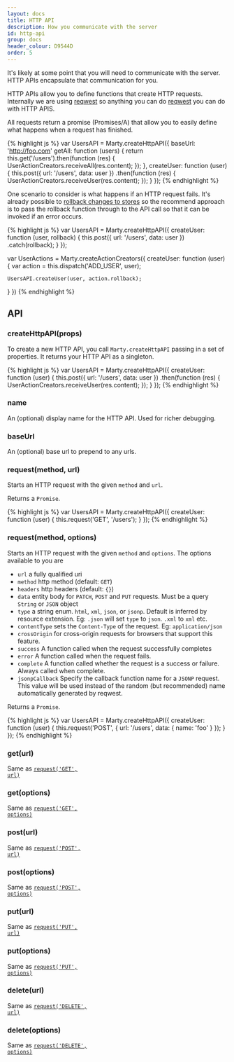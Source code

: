 ```yaml
---
layout: docs
title: HTTP API
description: How you communicate with the server
id: http-api
group: docs
header_colour: D9544D
order: 5
---
```


It's likely at some point that you will need to communicate with the server. HTTP APIs encapsulate that communication for you.

HTTP APIs allow you to define functions that create HTTP requests. Internally we are using [reqwest](https://github.com/ded/reqwest) so anything you can do [reqwest](https://github.com/ded/reqwest#api) you can do with HTTP APIS.

All requests return a promise (Promises/A) that allow you to easily define what happens when a request has finished.

{% highlight js %}
var UsersAPI = Marty.createHttpAPI({
  baseUrl: 'http://foo.com'
  getAll: function (users) {
    return this.get('/users').then(function (res) {
      UserActionCreators.receiveAll(res.content);
    });
  },
  createUser: function (user) {
    this.post({ url: '/users', data: user })
        .then(function (res) {
          UserActionCreators.receiveUser(res.content);
        });
  }
});
{% endhighlight %}

One scenario to consider is what happens if an HTTP request fails. It's already possible to [rollback changes to stores](/docs/stores.html#rollback) so the recommend approach is to pass the rollback function through to the API call so that it can be invoked if an error occurs.

{% highlight js %}
var UsersAPI = Marty.createHttpAPI({
  createUser: function (user, rollback) {
    this.post({ url: '/users', data: user })
        .catch(rollback);
  }
});

var UserActions = Marty.createActionCreators({
  createUser: function (user) {
    var action = this.dispatch('ADD_USER', user);

    UsersAPI.createUser(user, action.rollback);
  }
})
{% endhighlight %}

<h2 id="api">API</h2>

<h3 id="createHttpAPI">createHttpAPI(props)</h3>

To create a new HTTP API, you call <code>Marty.createHttpAPI</code> passing in a set of properties. It returns your HTTP API as a singleton.

{% highlight js %}
var UsersAPI = Marty.createHttpAPI({
  createUser: function (user) {
    this.post({ url: '/users', data: user })
        .then(function (res) {
          UserActionCreators.receiveUser(res.content);
        });
  }
});
{% endhighlight %}

<h3 id="name">name</h3>

An (optional) display name for the HTTP API. Used for richer debugging.

<h3 id="baseUrl">baseUrl</h3>

An (optional) base url to prepend to any urls.

<h3 id="requestUrl">request(method, url)</h3>

Starts an HTTP request with the given <code>method</code> and <code>url</code>.

Returns a <code>Promise</code>.

{% highlight js %}
var UsersAPI = Marty.createHttpAPI({
  createUser: function (user) {
    this.request('GET', '/users');
  }
});
{% endhighlight %}

<h3 id="requestOptions">request(method, options)</h3>

Starts an HTTP request with the given <code>method</code> and <code>options</code>. The options available to you are

  * `url` a fully qualified uri
  * `method` http method (default: `GET`)
  * `headers` http headers (default: `{}`)
  * `data` entity body for `PATCH`, `POST` and `PUT` requests. Must be a query `String` or `JSON` object
  * `type` a string enum. `html`, `xml`, `json`, or `jsonp`. Default is inferred by resource extension. Eg: `.json` will set `type` to `json`. `.xml` to `xml` etc.
  * `contentType` sets the `Content-Type` of the request. Eg: `application/json`
  * `crossOrigin` for cross-origin requests for browsers that support this feature.
  * `success` A function called when the request successfully completes
  * `error` A function called when the request fails.
  * `complete` A function called whether the request is a success or failure. Always called when complete.
  * `jsonpCallback` Specify the callback function name for a `JSONP` request. This value will be used instead of the random (but recommended) name automatically generated by reqwest.

Returns a <code>Promise</code>.

{% highlight js %}
var UsersAPI = Marty.createHttpAPI({
  createUser: function (user) {
    this.request('POST', {
      url: '/users',
      data: { name: 'foo' }
    });
  }
});
{% endhighlight %}

<h3 id="getUrl">get(url)</h3>

Same as [<code>request('GET', url)</code>](#requestUrl)

<h3 id="getOptions">get(options)</h3>

Same as [<code>request('GET', options)</code>](#requestOptions)

<h3 id="postUrl">post(url)</h3>

Same as [<code>request('POST', url)</code>](#requestUrl)

<h3 id="postOptions">post(options)</h3>

Same as [<code>request('POST', options)</code>](#requestOptions)

<h3 id="putUrl">put(url)</h3>

Same as [<code>request('PUT', url)</code>](#requestUrl)

<h3 id="putOptions">put(options)</h3>

Same as [<code>request('PUT', options)</code>](#requestOptions)

<h3 id="deleteUrl">delete(url)</h3>

Same as [<code>request('DELETE', url)</code>](#requestUrl)

<h3 id="deleteOptions">delete(options)</h3>

Same as [<code>request('DELETE', options)</code>](#requestOptions)